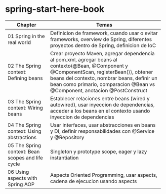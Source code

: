 # spring-start-here-book

|Chapter |Temas|
|---|---|
| 01 Spring in the real world | Definicion de framework, cuando usar o evitar frameworks, overview de Spring, diferentes proyectos dentro de Spring, definicion de IoC |
| 02 The Spring context: Defining beans | Crear proyecto Maven, agregar dependencia al pom.xml, agregar beans al contexto(@Bean, @Component y @ComponentScan, registerBean()), obtener beans del contexto, nombrar beans, definir un bean como primario, comparacion @Bean vs @Component, anotacion @PostConstruct |
| 03 The Spring context: Wiring beans | Establecer relaciones entre beans (wired y autowired), usar inyeccion de dependencias, acceder a los beans en el contexto usando inyeccion de dependencias |
| 04 The Spring context: Using abstractions | Usar interfaces, usar abstracciones en beans y DI, definir responsabilidades con @Service y @Repository |
| 05 The Spring context: Bean scopes and life cycle | Singleton y prototype scope, eager y lazy instantiation |
| 06 Using aspects with Spring AOP | Aspects Oriented Programming, usar aspects, cadena de ejecucion usando aspects |


